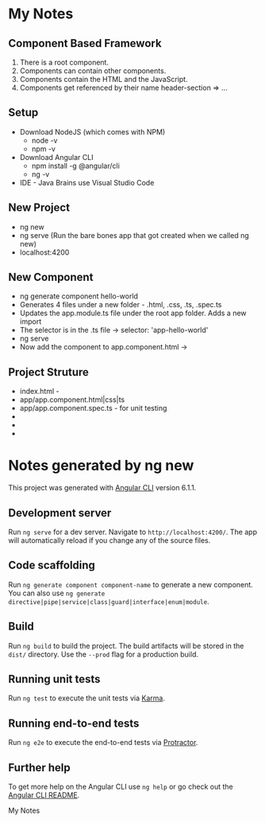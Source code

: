 # My Notes

## Component Based Framework
1. There is a root component.
2. Components can contain other components.
3. Components contain the HTML and the JavaScript.
4. Components get referenced by their name header-section => <header-section>...</header-section>

## Setup

* Download NodeJS (which comes with NPM)  
	* node -v  
	* npm -v  
* Download Angular CLI
	* npm install -g @angular/cli
	* ng -v
* IDE - Java Brains use Visual Studio Code

## New Project

* ng new <project-name>
* ng serve (Run the bare bones app that got created when we called ng new)
* localhost:4200

## New Component

* ng generate component hello-world
* Generates 4 files under a new folder - .html, .css, .ts, .spec.ts
* Updates the app.module.ts file under the root app folder. Adds a new import
* The selector is in the .ts file -> selector: 'app-hello-world'
* ng serve
* Now add the component to app.component.html -> <app-hello-world></app-hello-world>

## Project Struture

* index.html - <app-root></app-root>
* app/app.component.html|css|ts
* app/app.component.spec.ts - for unit testing
* 
* 
* 

# Notes generated by ng new

This project was generated with [Angular CLI](https://github.com/angular/angular-cli) version 6.1.1.

## Development server

Run `ng serve` for a dev server. Navigate to `http://localhost:4200/`. The app will automatically reload if you change any of the source files.

## Code scaffolding

Run `ng generate component component-name` to generate a new component. You can also use `ng generate directive|pipe|service|class|guard|interface|enum|module`.

## Build

Run `ng build` to build the project. The build artifacts will be stored in the `dist/` directory. Use the `--prod` flag for a production build.

## Running unit tests

Run `ng test` to execute the unit tests via [Karma](https://karma-runner.github.io).

## Running end-to-end tests

Run `ng e2e` to execute the end-to-end tests via [Protractor](http://www.protractortest.org/).

## Further help

To get more help on the Angular CLI use `ng help` or go check out the [Angular CLI README](https://github.com/angular/angular-cli/blob/master/README.md).

My Notes